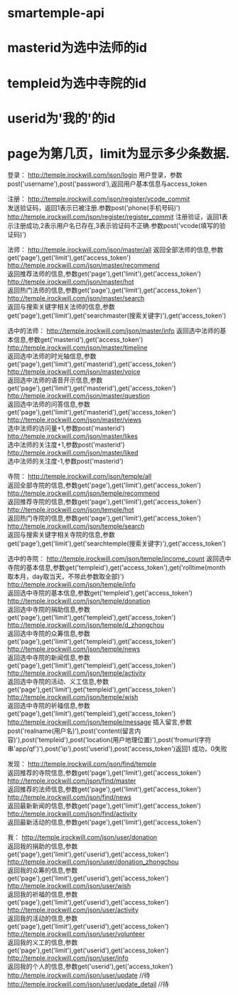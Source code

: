 # smartemple-api
# masterid为选中法师的id
# templeid为选中寺院的id
# userid为'我的'的id
# page为第几页，limit为显示多少条数据.


登录：
http://temple.irockwill.com/json/login
用户登录，参数post('username'),post('password'),返回用户基本信息与access_token

注册：
http://temple.irockwill.com/json/register/vcode_commit         
发送验证码，返回1表示已被注册.参数post('phone(手机号码)')
http://temple.irockwill.com/json/register/register_commit      注册验证，返回1表示注册成功,2表示用户名已存在,3表示验证码不正确.参数post('vcode(填写的验证码)')


法师：
http://temple.irockwill.com/json/master/all
返回全部法师的信息,参数get('page'),get('limit'),get('access_token')
http://temple.irockwill.com/json/master/recommend                
返回推荐法师的信息,参数get('page'),get('limit'),get('access_token')
http://temple.irockwill.com/json/master/hot                       
返回热门法师的信息,参数get('page'),get('limit'),get('access_token') 
http://temple.irockwill.com/json/master/search                    
返回与搜索关键字相关法师的信息,参数get('page'),get('limit'),get('searchmaster(搜索关键字)'),get('access_token') 

选中的法师：
http://temple.irockwill.com/json/master/info
返回选中法师的基本信息,参数get('masterid'),get('access_token')
http://temple.irockwill.com/json/master/timeline              
返回选中法师的时光轴信息,参数get('page'),get('limit'),get('masterid'),get('access_token')
http://temple.irockwill.com/json/master/voice               
返回选中法师的语音开示信息,参数get('page'),get('limit'),get('masterid'),get('access_token')
http://temple.irockwill.com/json/master/question             
返回选中法师的问答信息,参数get('page'),get('limit'),get('masterid'),get('access_token')
http://temple.irockwill.com/json/master/views          
选中法师的访问量+1,参数post('masterid')
http://temple.irockwill.com/json/master/likes                 
选中法师的关注度+1,参数post('masterid')
http://temple.irockwill.com/json/master/liked                 
选中法师的关注度-1,参数post('masterid')


寺院：
http://temple.irockwill.com/json/temple/all                      
返回全部寺院的信息,参数get('page'),get('limit'),get('access_token')
http://temple.irockwill.com/json/temple/recommend                  
返回推荐寺院的信息,参数get('page'),get('limit'),get('access_token')
http://temple.irockwill.com/json/temple/hot                     
返回热门寺院的信息,参数get('page'),get('limit'),get('access_token')
http://temple.irockwill.com/json/temple/search                
返回与搜索关键字相关寺院的信息,参数get('page'),get('limit'),get('searchtemple(搜索关键字)'),get('access_token')

选中的寺院：
http://temple.irockwill.com/json/temple/income_count
返回选中寺院的基本信息,参数get('templeid'),get('access_token'),get('rolltime(month取本月，day取当天，不带此参数取全部)')
http://temple.irockwill.com/json/temple/info             
返回选中寺院的基本信息,参数get('templeid'),get('access_token')
http://temple.irockwill.com/json/temple/donation             
返回选中寺院的捐助信息,参数get('page'),get('limit'),get('templeid'),get('access_token')
http://temple.irockwill.com/json/temple/d_zhongchou           
返回选中寺院的众筹信息,参数get('page'),get('limit'),get('templeid'),get('access_token')
http://temple.irockwill.com/json/temple/news                 
返回选中寺院的新闻信息,参数get('page'),get('limit'),get('templeid'),get('access_token')
http://temple.irockwill.com/json/temple/activity              
返回选中寺院的活动、义工信息,参数get('page'),get('limit'),get('templeid'),get('access_token')
http://temple.irockwill.com/json/temple/wish                
返回选中寺院的祈福信息,参数get('page'),get('limit'),get('templeid'),get('access_token')
http://temple.irockwill.com/json/temple/message
插入留言,参数post('realname(用户名)'),post('content(留言内容)'),post('templeid'),post('location(用户地理位置)'),post('fromurl(字符串'app/qf')'),post('ip'),post('userid'),post('access_token')返回1 成功，0失败


发现：
http://temple.irockwill.com/json/find/temple                      
返回推荐的寺院信息,参数get('page'),get('limit'),get('access_token')
http://temple.irockwill.com/json/find/master                     
返回推荐的法师信息,参数get('page'),get('limit'),get('access_token')
http://temple.irockwill.com/json/find/news                     
返回最新新闻的信息,参数get('page'),get('limit'),get('access_token')
http://temple.irockwill.com/json/find/activity                  
返回最新活动的信息,参数get('page'),get('limit'),get('access_token')


我：
http://temple.irockwill.com/json/user/donation                 
返回我的捐助的信息,参数get('page'),get('limit'),get('userid'),get('access_token')
http://temple.irockwill.com/json/user/donation_zhongchou      
返回我的众筹的信息,参数get('page'),get('limit'),get('userid'),get('access_token')
http://temple.irockwill.com/json/user/wish                    
返回我的祈福的信息,参数get('page'),get('limit'),get('userid'),get('access_token')
http://temple.irockwill.com/json/user/activity                
返回我的活动的信息,参数get('page'),get('limit'),get('userid'),get('access_token')
http://temple.irockwill.com/json/user/volunteer               
返回我的义工的信息,参数get('page'),get('limit'),get('userid'),get('access_token')
http://temple.irockwill.com/json/user/info              
返回我的个人的信息,参数get('userid'),get('access_token')
http://temple.irockwill.com/json/user/update            //待
http://temple.irockwill.com/json/user/update_detail     //待

